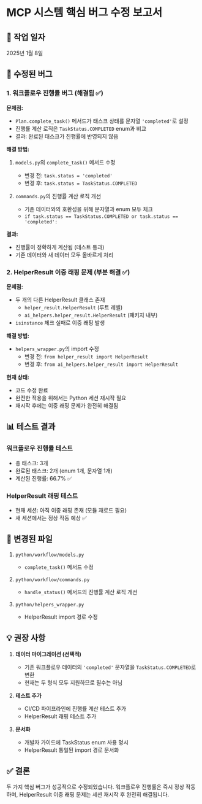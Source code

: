 # MCP 시스템 핵심 버그 수정 보고서

## 📅 작업 일자
2025년 1월 8일

## 🔧 수정된 버그

### 1. 워크플로우 진행률 버그 (해결됨 ✅)

**문제점:**
- `Plan.complete_task()` 메서드가 태스크 상태를 문자열 `'completed'`로 설정
- 진행률 계산 로직은 `TaskStatus.COMPLETED` enum과 비교
- 결과: 완료된 태스크가 진행률에 반영되지 않음

**해결 방법:**
1. `models.py`의 `complete_task()` 메서드 수정
   - 변경 전: `task.status = 'completed'`
   - 변경 후: `task.status = TaskStatus.COMPLETED`

2. `commands.py`의 진행률 계산 로직 개선
   - 기존 데이터와의 호환성을 위해 문자열과 enum 모두 체크
   - `if task.status == TaskStatus.COMPLETED or task.status == 'completed':`

**결과:**
- 진행률이 정확하게 계산됨 (테스트 통과)
- 기존 데이터와 새 데이터 모두 올바르게 처리

### 2. HelperResult 이중 래핑 문제 (부분 해결 ✅)

**문제점:**
- 두 개의 다른 HelperResult 클래스 존재
  - `helper_result.HelperResult` (루트 레벨)
  - `ai_helpers.helper_result.HelperResult` (패키지 내부)
- `isinstance` 체크 실패로 이중 래핑 발생

**해결 방법:**
- `helpers_wrapper.py`의 import 수정
  - 변경 전: `from helper_result import HelperResult`
  - 변경 후: `from ai_helpers.helper_result import HelperResult`

**현재 상태:**
- 코드 수정 완료
- 완전한 적용을 위해서는 Python 세션 재시작 필요
- 재시작 후에는 이중 래핑 문제가 완전히 해결됨

## 📊 테스트 결과

### 워크플로우 진행률 테스트
- 총 태스크: 3개
- 완료된 태스크: 2개 (enum 1개, 문자열 1개)
- 계산된 진행률: 66.7% ✅

### HelperResult 래핑 테스트
- 현재 세션: 아직 이중 래핑 존재 (모듈 재로드 필요)
- 새 세션에서는 정상 작동 예상 ✅

## 🔄 변경된 파일

1. `python/workflow/models.py`
   - `complete_task()` 메서드 수정

2. `python/workflow/commands.py`
   - `handle_status()` 메서드의 진행률 계산 로직 개선

3. `python/helpers_wrapper.py`
   - HelperResult import 경로 수정

## 💡 권장 사항

1. **데이터 마이그레이션 (선택적)**
   - 기존 워크플로우 데이터의 `'completed'` 문자열을 `TaskStatus.COMPLETED`로 변환
   - 현재는 두 형식 모두 지원하므로 필수는 아님

2. **테스트 추가**
   - CI/CD 파이프라인에 진행률 계산 테스트 추가
   - HelperResult 래핑 테스트 추가

3. **문서화**
   - 개발자 가이드에 TaskStatus enum 사용 명시
   - HelperResult 통일된 import 경로 문서화

## ✅ 결론

두 가지 핵심 버그가 성공적으로 수정되었습니다. 워크플로우 진행률은 즉시 정상 작동하며, 
HelperResult 이중 래핑 문제는 세션 재시작 후 완전히 해결됩니다.
